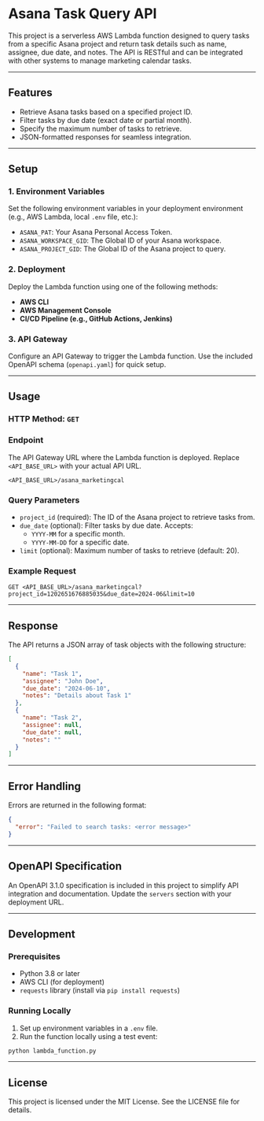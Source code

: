 
# Asana Task Query API

This project is a serverless AWS Lambda function designed to query tasks from a specific Asana project and return task details such as name, assignee, due date, and notes. The API is RESTful and can be integrated with other systems to manage marketing calendar tasks.

---

## Features

- Retrieve Asana tasks based on a specified project ID.
- Filter tasks by due date (exact date or partial month).
- Specify the maximum number of tasks to retrieve.
- JSON-formatted responses for seamless integration.

---

## Setup

### 1. Environment Variables

Set the following environment variables in your deployment environment (e.g., AWS Lambda, local `.env` file, etc.):

- `ASANA_PAT`: Your Asana Personal Access Token.
- `ASANA_WORKSPACE_GID`: The Global ID of your Asana workspace.
- `ASANA_PROJECT_GID`: The Global ID of the Asana project to query.

### 2. Deployment

Deploy the Lambda function using one of the following methods:
- **AWS CLI**
- **AWS Management Console**
- **CI/CD Pipeline (e.g., GitHub Actions, Jenkins)**

### 3. API Gateway

Configure an API Gateway to trigger the Lambda function. Use the included OpenAPI schema (`openapi.yaml`) for quick setup.

---

## Usage

### HTTP Method: `GET`

### Endpoint

The API Gateway URL where the Lambda function is deployed. Replace `<API_BASE_URL>` with your actual API URL.

```
<API_BASE_URL>/asana_marketingcal
```

### Query Parameters

- `project_id` (required): The ID of the Asana project to retrieve tasks from.
- `due_date` (optional): Filter tasks by due date. Accepts:
  - `YYYY-MM` for a specific month.
  - `YYYY-MM-DD` for a specific date.
- `limit` (optional): Maximum number of tasks to retrieve (default: 20).

### Example Request

```
GET <API_BASE_URL>/asana_marketingcal?project_id=1202651676885035&due_date=2024-06&limit=10
```

---

## Response

The API returns a JSON array of task objects with the following structure:

```json
[
  {
    "name": "Task 1",
    "assignee": "John Doe",
    "due_date": "2024-06-10",
    "notes": "Details about Task 1"
  },
  {
    "name": "Task 2",
    "assignee": null,
    "due_date": null,
    "notes": ""
  }
]
```

---

## Error Handling

Errors are returned in the following format:

```json
{
  "error": "Failed to search tasks: <error message>"
}
```

---

## OpenAPI Specification

An OpenAPI 3.1.0 specification is included in this project to simplify API integration and documentation. Update the `servers` section with your deployment URL.

---

## Development

### Prerequisites

- Python 3.8 or later
- AWS CLI (for deployment)
- `requests` library (install via `pip install requests`)

### Running Locally

1. Set up environment variables in a `.env` file.
2. Run the function locally using a test event:

```bash
python lambda_function.py
```

---

## License

This project is licensed under the MIT License. See the LICENSE file for details.
